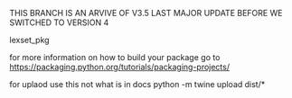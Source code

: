 THIS BRANCH IS AN ARVIVE OF V3.5 LAST MAJOR UPDATE BEFORE WE SWITCHED TO VERSION 4

lexset_pkg

for more information on how to build your package go to
https://packaging.python.org/tutorials/packaging-projects/

for uplaod use this not what is in docs
python -m twine upload dist/* 